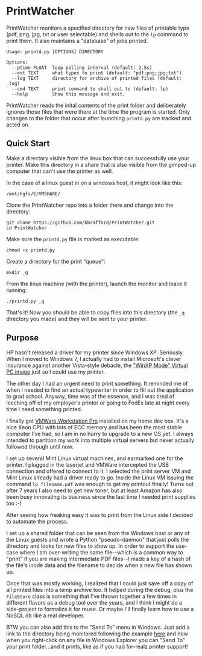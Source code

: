 # PrintWatcher

PrintWatcher monitors a specified directory for new files of printable type (pdf, png, jpg, txt or user selectable) and shells out to the `lp` command to print them.  It also maintains a "database" of jobs printed.

    Usage: printd.py [OPTIONS] DIRECTORY

    Options:
      --ptime FLOAT  loop polling interval (default: 2.5s)
      --ext TEXT     what types to print (default: "pdf;png;jpg;txt")
      --log TEXT     directory for archive of printed files (default: _log)
      --cmd TEXT     print command to shell out to (default: lp)
      --help         Show this message and exit.

PrintWatcher reads the inital contents of the print folder and deliberately ignores those files that were there at the time the program is started.  Only changes to the folder that occur after launching `printd.py` are tracked and acted on.

## Quick Start

Make a directory visible from the linux box that can successfully use your printer. Make this directory in a share that is also visible from the gimped-up computer that can't use the printer as well.

In the case of a linux guest in on a windows host, it might look like this:

    /mnt/hgfs/E/VMSHARE/
    
Clone the PrintWatcher repo into a folder there and change into the directory:

    git clone https://github.com/kbrafford/PrintWatcher.git
    cd PrintWatcher
    
Make sure the `printd.py` file is marked as executable:

    chmod +x printd.py
    
Create a directory for the print "queue":

    mkdir _q
    
From the linux machine (with the printer), launch the monitor and leave it running:

    ./printd.py _q
    
That's it!  Now you should be able to copy files into this directory (the `_q` directory you made) and they will be sent to your printer.
    

## Purpose

HP hasn't released a driver for my printer since Windows XP. Seriously. When I moved to Windows 7, I actually had to install Microsoft's clever insurance against another Vista-style debacle, the ["WinXP Mode" Virtual PC image](https://www.wikihow.com/Install-Windows-XP-Mode-in-Windows-7) just so I could use my printer.

The other day I had an urgent need to print something. It reminded me of when I needed to find an actual typewriter in order to fill out the application to grad school.  Anyway, time was of the essence, and I was tired of leeching off of my employer's printer or going to FedEx late at night every time I need something printed.  

I finally got [VMWare Workstation Pro](https://www.vmware.com/products/workstation-pro.html) installed on my home dev box. It's a nice Xeon CPU with lots of ECC memory and has been the most stable computer I've had, so I am in no hurry to upgrade to a new OS yet.  I always intended to partition my work into multiple virtual servers but never actually followed through until now.

I set up several Mint Linux virtual machines, and earmarked one for the printer.  I plugged in the laserjet and VMWare intercepted the USB connection and offered to connect to it.  I selected the print server VM and Mint Linux already had a driver ready to go.  Inside the Linux VM issuing the command `lp filename.pdf` was enough to get my printout finally!  Turns out after 7 years I also need to get new toner, but at least Amazon has also been busy innovating its business since the last time I needed print supplies too :-)

After seeing how freaking easy it was to print from the Linux side I decided to automate the process.

I set up a shared folder that can be seen from the Windows host or any of the Linux guests and wrote a Python "pseudo-daemon" that just polls the directory and looks for new files to show up. In order to support the use-case where I am over-writing the same file--which is a common way to "print" if you are making intermediate PDF files--I made a key of a hash of the file's inode data and the filename to decide when a new file has shown up.

Once that was mostly working, I realized that I could just save off a copy of all printed files into a temp archive too. It helped during the debug, plus the `FileStore` class is something that I've thrown together a few times in different flavors as a debug tool over the years, and I think I might do a side-project to formalize it for reuse. Or maybe I'll finally learn how to use a NoSQL db like a real developer.

BTW you can also add this to the "Send To" menu in Windows.  Just add a link to the directory being monitored following the example [here](https://www.howtogeek.com/howto/windows-vista/customize-the-windows-vista-send-to-menu/) and now when you right-click on any file in Windows Explorer you can "Send To" your print folder...and it prints, like as if you had for-realz printer support!
